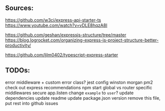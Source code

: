 ## Sources:

https://github.com/w3cj/express-api-starter-ts
https://www.youtube.com/watch?v=vDLE8hqzA8I

https://github.com/geshan/expressjs-structure/tree/master
https://blog.logrocket.com/organizing-express-js-project-structure-better-productivity/

https://github.com/ljlm0402/typescript-express-starter

## TODOs:

error middleware + custom error class?
jest config
winston
morgan
pm2
check out express recommendations
npm start
global vs router specific middlewares
secure app.listen
change `example` to `user`?
update dependencies
update readme
update package.json version
remove this file, put rest into github issues
